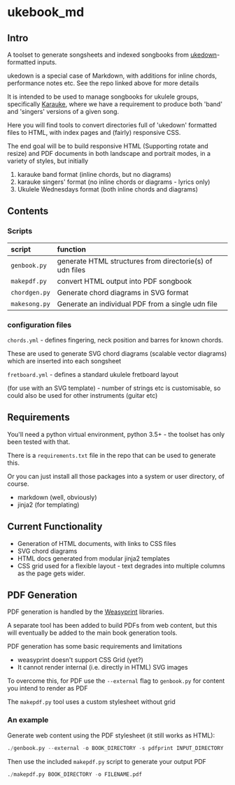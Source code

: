 # ukebook_md

## Intro

A toolset to generate songsheets and indexed songbooks from 
[ukedown](https://github.com/lanky/ukedown)-formatted inputs.

ukedown is a special case of Markdown, with additions for inline chords,
performance notes etc. See the repo linked above for more details

It is intended to be used to manage songbooks for ukulele groups, specifically
[Karauke](https://www.karauke.co.uk), where we have a requirement to produce
both 'band' and 'singers' versions of a given song.

Here you will find tools to convert directories full of 'ukedown' formatted
files to HTML, with index pages and (fairly) responsive CSS.

The end goal will be to build responsive HTML (Supporting rotate and resize)
and PDF documents in both landscape and portrait modes, in a variety of styles,
but initially

  1. karauke band format (inline chords, but no diagrams)
  2. karauke singers' format (no inline chords or diagrams - lyrics only)
  3. Ukulele Wednesdays format (both inline chords and diagrams)

## Contents

### Scripts

| script        | function                                                 |
| :---          | :---                                                     |
| `genbook.py`  | generate HTML structures from directorie(s) of udn files |
| `makepdf.py`  | convert HTML output into PDF songbook                    |
| `chordgen.py` | Generate chord diagrams in SVG format                    |
| `makesong.py` | Generate an individual PDF from a single udn file        |

### configuration files
  `chords.yml` - defines fingering, neck position and barres for known chords.

  These are used to generate SVG chord diagrams (scalable vector diagrams)
  which are inserted into each songsheet

  `fretboard.yml` - defines a standard ukulele fretboard layout

  (for use with an SVG template) - number of strings etc is customisable, so
  could also be used for other instruments (guitar etc)

## Requirements

You'll need a python virtual environment, python 3.5+ - the toolset has only
been tested with that.

There is a `requirements.txt` file in the repo that can be used to generate
this.

Or you can just install all those packages into a system or user directory, of
course.

* markdown (well, obviously)
* jinja2 (for templating) 

## Current Functionality

* Generation of HTML documents, with links to CSS files
* SVG chord diagrams
* HTML docs generated from modular jinja2 templates
* CSS grid used for a flexible layout - text degrades into multiple columns as
     the page gets wider.

## PDF Generation
PDF generation is handled by the [Weasyprint](https://weasyprint.org/) libraries.

A separate tool has been added to build PDFs from web content, but this will
eventually be added to the main book generation tools.

PDF generation has some basic requirements and limitations
* weasyprint doesn't support CSS Grid (yet?)
* It cannot render internal (i.e. directly in HTML) SVG images

To overcome this, for PDF use the `--external` flag to `genbook.py` for content
you intend to render as PDF

The `makepdf.py` tool uses a custom stylesheet without grid

### An example
Generate web content using the PDF stylesheet (it still works as HTML):
```python
./genbook.py --external -o BOOK_DIRECTORY -s pdfprint INPUT_DIRECTORY
```
Then use the included `makepdf.py` script to generate your output PDF

```python
./makepdf.py BOOK_DIRECTORY -o FILENAME.pdf
```
